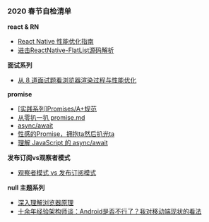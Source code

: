 ### 2020 春节自检清单

**react & RN**
- [React Native 性能优化指南](https://zhuanlan.zhihu.com/p/101919597)
- [进击ReactNative-FlatList源码解析](https://juejin.im/post/5d2f0cde6fb9a07eba2c7269)

**面试系列**
- [从 8 道面试题看浏览器渲染过程与性能优化](https://github.com/webfansplz/article/issues/39)

**promise**
- [[实践系列]Promises/A+规范](https://github.com/webfansplz/article/issues/3)
- [从零扒一扒 promise.md](./从零扒一扒promise.md)
- [async/await](https://github.com/hushicai/hushicai.github.io/issues/31)
- [性感的Promise，拥抱ta然后扒光ta](https://juejin.im/post/5ab20c58f265da23a228fe0f#heading-5)
- [理解 JavaScript 的 async/await](https://segmentfault.com/a/1190000007535316)

**发布订阅vs观察者模式**
- [观察者模式 vs 发布订阅模式](https://zhuanlan.zhihu.com/p/51357583)

**null 主题系列**
- [深入理解浏览器原理](https://zhuanlan.zhihu.com/p/96986818)
- [十余年经验架构师谈：Android是否不行了？我对移动端现状的看法](https://zhuanlan.zhihu.com/p/106991114)